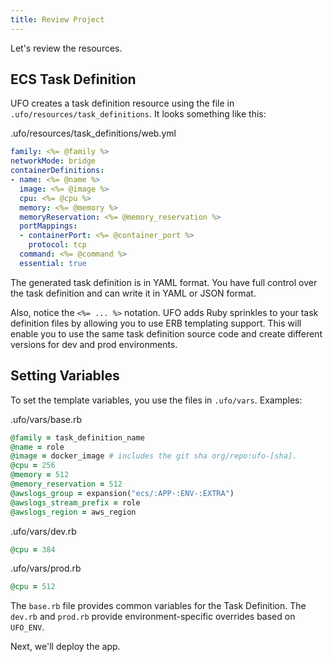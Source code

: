 ```yaml
---
title: Review Project
---
```


Let's review the resources.

## ECS Task Definition

UFO creates a task definition resource using the file in `.ufo/resources/task_definitions`. It looks something like this:

.ufo/resources/task_definitions/web.yml

```yaml
family: <%= @family %>
networkMode: bridge
containerDefinitions:
- name: <%= @name %>
  image: <%= @image %>
  cpu: <%= @cpu %>
  memory: <%= @memory %>
  memoryReservation: <%= @memory_reservation %>
  portMappings:
  - containerPort: <%= @container_port %>
    protocol: tcp
  command: <%= @command %>
  essential: true
```

The generated task definition is in YAML format. You have full control over the task definition and can write it in YAML or JSON format.

Also, notice the `<%= ... %>` notation. UFO adds Ruby sprinkles to your task definition files by allowing you to use ERB templating support.  This will enable you to use the same task definition source code and create different versions for dev and prod environments.

## Setting Variables

To set the template variables, you use the files in `.ufo/vars`. Examples:

.ufo/vars/base.rb

```ruby
@family = task_definition_name
@name = role
@image = docker_image # includes the git sha org/repo:ufo-[sha].
@cpu = 256
@memory = 512
@memory_reservation = 512
@awslogs_group = expansion("ecs/:APP-:ENV-:EXTRA")
@awslogs_stream_prefix = role
@awslogs_region = aws_region
```

.ufo/vars/dev.rb

```ruby
@cpu = 384
```

.ufo/vars/prod.rb

```ruby
@cpu = 512
```

The `base.rb` file provides common variables for the Task Definition. The `dev.rb` and `prod.rb` provide environment-specific overrides based on `UFO_ENV`.

Next, we'll deploy the app.
